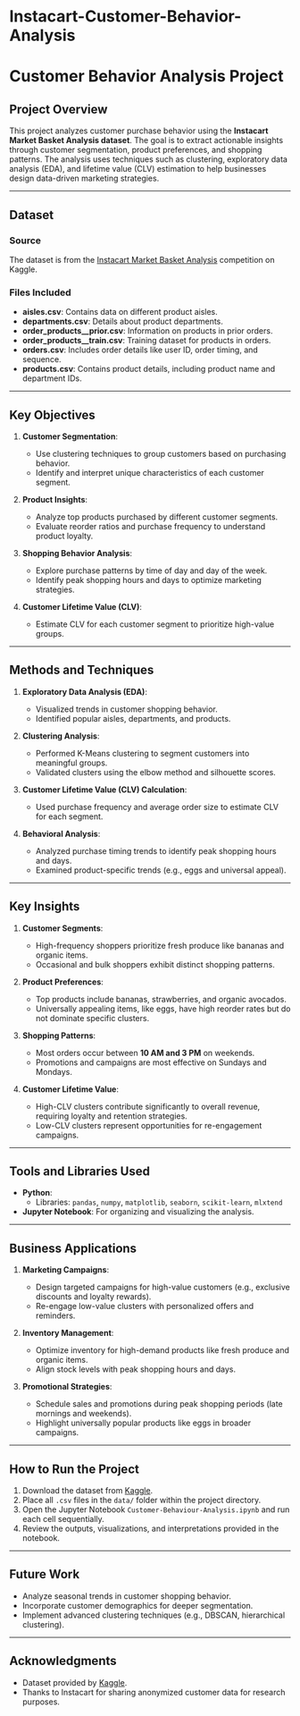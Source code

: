 # Instacart-Customer-Behavior-Analysis
# Customer Behavior Analysis Project

## Project Overview
This project analyzes customer purchase behavior using the **Instacart Market Basket Analysis dataset**. The goal is to extract actionable insights through customer segmentation, product preferences, and shopping patterns. The analysis uses techniques such as clustering, exploratory data analysis (EDA), and lifetime value (CLV) estimation to help businesses design data-driven marketing strategies.

---

## Dataset
### Source
The dataset is from the [Instacart Market Basket Analysis](https://www.kaggle.com/competitions/instacart-market-basket-analysis/data) competition on Kaggle.

### Files Included
- **aisles.csv**: Contains data on different product aisles.
- **departments.csv**: Details about product departments.
- **order_products__prior.csv**: Information on products in prior orders.
- **order_products__train.csv**: Training dataset for products in orders.
- **orders.csv**: Includes order details like user ID, order timing, and sequence.
- **products.csv**: Contains product details, including product name and department IDs.

---

## Key Objectives
1. **Customer Segmentation**:
   - Use clustering techniques to group customers based on purchasing behavior.
   - Identify and interpret unique characteristics of each customer segment.

2. **Product Insights**:
   - Analyze top products purchased by different customer segments.
   - Evaluate reorder ratios and purchase frequency to understand product loyalty.

3. **Shopping Behavior Analysis**:
   - Explore purchase patterns by time of day and day of the week.
   - Identify peak shopping hours and days to optimize marketing strategies.

4. **Customer Lifetime Value (CLV)**:
   - Estimate CLV for each customer segment to prioritize high-value groups.

---

## Methods and Techniques
1. **Exploratory Data Analysis (EDA)**:
   - Visualized trends in customer shopping behavior.
   - Identified popular aisles, departments, and products.

2. **Clustering Analysis**:
   - Performed K-Means clustering to segment customers into meaningful groups.
   - Validated clusters using the elbow method and silhouette scores.

3. **Customer Lifetime Value (CLV) Calculation**:
   - Used purchase frequency and average order size to estimate CLV for each segment.

4. **Behavioral Analysis**:
   - Analyzed purchase timing trends to identify peak shopping hours and days.
   - Examined product-specific trends (e.g., eggs and universal appeal).

---

## Key Insights
1. **Customer Segments**:
   - High-frequency shoppers prioritize fresh produce like bananas and organic items.
   - Occasional and bulk shoppers exhibit distinct shopping patterns.

2. **Product Preferences**:
   - Top products include bananas, strawberries, and organic avocados.
   - Universally appealing items, like eggs, have high reorder rates but do not dominate specific clusters.

3. **Shopping Patterns**:
   - Most orders occur between **10 AM and 3 PM** on weekends.
   - Promotions and campaigns are most effective on Sundays and Mondays.

4. **Customer Lifetime Value**:
   - High-CLV clusters contribute significantly to overall revenue, requiring loyalty and retention strategies.
   - Low-CLV clusters represent opportunities for re-engagement campaigns.

---

## Tools and Libraries Used
- **Python**:
  - Libraries: `pandas`, `numpy`, `matplotlib`, `seaborn`, `scikit-learn`, `mlxtend`
- **Jupyter Notebook**: For organizing and visualizing the analysis.

---

## Business Applications
1. **Marketing Campaigns**:
   - Design targeted campaigns for high-value customers (e.g., exclusive discounts and loyalty rewards).
   - Re-engage low-value clusters with personalized offers and reminders.

2. **Inventory Management**:
   - Optimize inventory for high-demand products like fresh produce and organic items.
   - Align stock levels with peak shopping hours and days.

3. **Promotional Strategies**:
   - Schedule sales and promotions during peak shopping periods (late mornings and weekends).
   - Highlight universally popular products like eggs in broader campaigns.

---

## How to Run the Project
1. Download the dataset from [Kaggle](https://www.kaggle.com/competitions/instacart-market-basket-analysis/data).
2. Place all `.csv` files in the `data/` folder within the project directory.
3. Open the Jupyter Notebook `Customer-Behaviour-Analysis.ipynb` and run each cell sequentially.
4. Review the outputs, visualizations, and interpretations provided in the notebook.

---

## Future Work
- Analyze seasonal trends in customer shopping behavior.
- Incorporate customer demographics for deeper segmentation.
- Implement advanced clustering techniques (e.g., DBSCAN, hierarchical clustering).

---

## Acknowledgments
- Dataset provided by [Kaggle](https://www.kaggle.com/competitions/instacart-market-basket-analysis/data).
- Thanks to Instacart for sharing anonymized customer data for research purposes.
